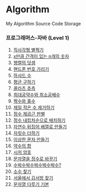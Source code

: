 # Algorithm

My Algorithm Source Code Storage



### 프로그래머스-자바 (Level 1)

1. [직사각형 별찍기](https://github.com/namhyun99/Algorithm/blob/main/programers/src/javaprac/level1/Ex01.java)
2. [x만큼 간격이 있는 n개의 숫자](https://github.com/namhyun99/Algorithm/blob/main/programers/src/javaprac/level1/Ex02.java)
3. [행렬의 덧셈](https://github.com/namhyun99/Algorithm/blob/main/programers/src/javaprac/level1/Ex03.java)
4. [핸드폰 번호 가리기](https://github.com/namhyun99/Algorithm/blob/main/programers/src/javaprac/level1/Ex04.java)
5. [하샤드 수](https://github.com/namhyun99/Algorithm/blob/main/programers/src/javaprac/level1/Ex05.java)
6. [평균 구하기](https://github.com/namhyun99/Algorithm/blob/main/programers/src/javaprac/level1/Ex06.java)
7. [콜라츠 추측](https://github.com/namhyun99/Algorithm/blob/main/programers/src/javaprac/level1/Ex07.java)
8. [최대공약수와 최소공배수](https://github.com/namhyun99/Algorithm/blob/main/programers/src/javaprac/level1/Ex08.java)
9. [짝수와 홀수](https://github.com/namhyun99/Algorithm/blob/main/programers/src/javaprac/level1/Ex09.java)
10. [제일 작은 수 제거하기](https://github.com/namhyun99/Algorithm/blob/main/programers/src/javaprac/level1/Ex10.java)
11. [정수 제곱근 판별](https://github.com/namhyun99/Algorithm/blob/main/programers/src/javaprac/level1/Ex11.java)
12. [정수 내립차순으로 배치하기](https://github.com/namhyun99/Algorithm/blob/main/programers/src/javaprac/level1/Ex12.java)
13. [자연수 뒤집어 배열로 만들기](https://github.com/namhyun99/Algorithm/blob/main/programers/src/javaprac/level1/Ex13.java)
14. [자릿수 더하기](https://github.com/namhyun99/Algorithm/blob/main/programers/src/javaprac/level1/Ex14.java)
15. [이상한 문자 만들기](https://github.com/namhyun99/Algorithm/blob/main/programers/src/javaprac/level1/Ex15.java)
16. [약수의 합](https://github.com/namhyun99/Algorithm/blob/main/programers/src/javaprac/level1/Ex16.java)
17. [시저 암호]()
18. [문자열을 정수로 바꾸기]()
19. [수박수박수박수박수박수?]()
20. [소수 찾기]()
21. [서울에서 김서방 찾기]()
22. [문자열 다루기 기본]()




 





